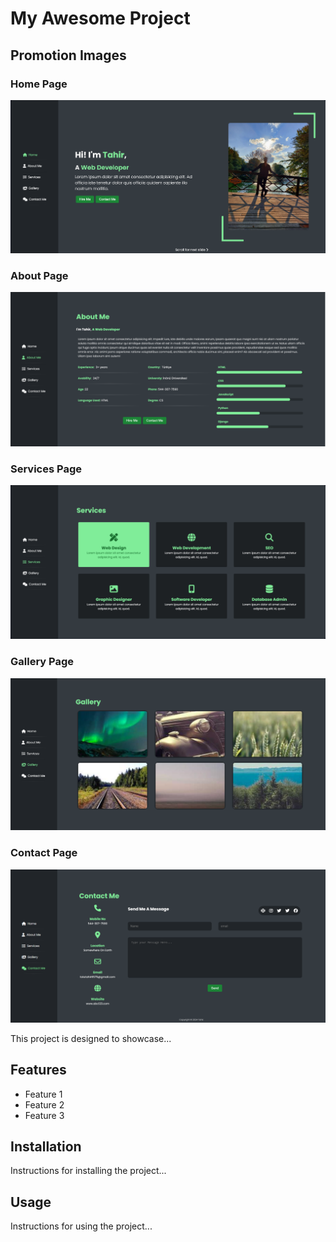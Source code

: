 # My Awesome Project

## Promotion Images

### Home Page
![Home](promotion/Home.png)

### About Page
![Services](promotion/About.png)

### Services Page
![Services](promotion/Services.png)

### Gallery Page
![Gallery](promotion/Gallery.png)

### Contact Page
![Contact](promotion/ContactMe.png)







This project is designed to showcase...

## Features

- Feature 1
- Feature 2
- Feature 3

## Installation

Instructions for installing the project...

## Usage

Instructions for using the project...
